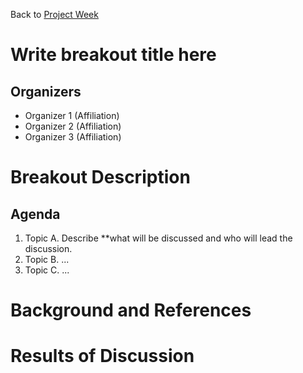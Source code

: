 Back to [Project Week](../../README.md)

# Write breakout title here

## Organizers

- Organizer 1 (Affiliation)
- Organizer 2 (Affiliation)
- Organizer 3 (Affiliation)

# Breakout Description

<!-- Add a short paragraph describing the breakout and intended results. -->

## Agenda

<!-- Describe topics and schedule. -->

1. Topic A. Describe **what will be discussed and who will lead the discussion.
1. Topic B. ...
1. Topic C. ...


# Background and References

<!-- Anything people should review to prepare for the discussion -->


# Results of Discussion

<!-- To be filled out after the event. -->
